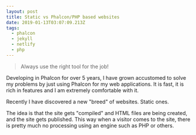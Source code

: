 ```yaml
---
layout: post
title: Static vs Phalcon/PHP based websites
date: 2019-01-13T03:07:09.213Z
tags:
  - phalcon
  - jekyll
  - netlify
  - php
---
```

> Always use the right tool for the job!

Developing in Phalcon for over 5 years, I have grown accustomed to solve my problems by just using Phalcon for my web applications. It is fast, it is rich in features and I am extremely comfortable with it.

Recently I have discovered a new "breed" of websites. Static ones.

The idea is that the site gets "compiled" and HTML files are being created, and the site gets published. This way when a visitor comes to the site, there is pretty much no processing using an engine such as PHP or others.
